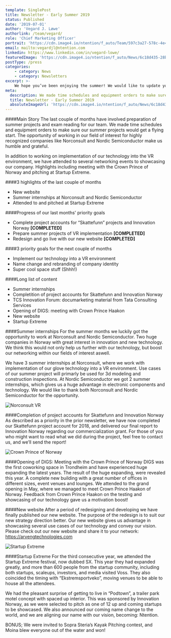 ```yaml
---
template: SinglePost
title: Newsletter - Early Summer 2019
status: Published
date: '2019-07-01'
author: 'Vegard J. Løwe'
authorlink: /team/vegard/
role: 'Chief Marketing Officer'
portrait: 'https://cdn.image4.io/ntention/f_auto/Team/597c3a27-578c-4e4b-aa78-035422728ca9.Jpeg'
email: mailto:vegardjl@ntention.com
linkedin: https://www.linkedin.com/in/vegard-lowe/
featuredImage: 'https://cdn.image4.io/ntention/f_auto/News/6c18d435-28b3-4ea4-a409-e7174f55b007.Jpeg'
postType: /press
categories:
    - category: News
    - category: Newsletters
excerpt: >-
    We hope you’ve been enjoying the summer! We would like to update you about our progress and activity the latest couple of months. Therefore we’ll take you through it in a short (~3 min read, bullet points) and a long (~10min read) version.
meta:
  description: We made time schedules and equipment orders to make sure our summer projects would get a flying start. The opportunity of working in our field of interest for highly recognized companies like Norconsult and Nordic Semiconductor make us humble and grateful.
  title: Newsletter - Early Summer 2019
  absoluteImageUrl: 'https://cdn.image4.io/ntention/f_auto/News/6c18d435-28b3-4ea4-a409-e7174f55b007.Jpeg'
---
```

####Main Story
The last couple of months have involved preparation of summer projects and exam reading for our team. We made time schedules and equipment orders to make sure our summer projects would get a flying start. The opportunity of working in our field of interest for highly recognized companies like Norconsult and Nordic Semiconductor make us humble and grateful.

In addition to working on implementation of our technology into the VR environment, we have attended to several networking events to showcasing our company. Highlights including meeting with the Crown Prince of Norway and pitching at Startup Extreme.

####3 highlights of the last couple of months
* New website
* Summer internships at Norconsult and Nordic Semiconductor
* Attended to and pitched at Startup Extreme

####Progress of our last months' priority goals
* Complete project accounts for “Skattefunn” projects and Innovation Norway **[COMPLETED]**
* Prepare summer projects of VR implementation **[COMPLETED]**
* Redesign and go live with our new website **[COMPLETED]**

####3 priority goals for the next couple of months
* Implement our technology into a VR environment
* Name change and rebranding of company identity
* Super cool space stuff (Shhh!)

####Long list of content
* Summer internships
* Completition of project accounts for Skattefunn and Innovation Norway
* TCS Innovation Forum: documarketing material from Tata Consulting Services
* Opening of DIGS: meeting with Crown Prince Haakon
* New website
* Startup Extreme

####Summer internships
For the summer months we luckily got the opportunity to work at Norconsult and Nordic Semiconductor. Two huge companies in Norway with great interest in innovation and new technology. We think this would not only help us further with our technology, but boost our networking within our fields of interest aswell.

We have 3 summer internships at Norconsult, where we work with implementation of our glove technology into a VR environment. Use cases of our summer project will primarly be used for 3d modeling and construction inspections. At Nordic Semiconductor we got 2 summer internships, which gives us a huge advantage in electronic components and technology. We would like to thank both Norconsult and Nordic Semiconductor for the opportunity.

![Norconsult VR](https://cdn.image4.io/ntention/f_auto/News/30c36f71-58c8-405f-b603-c5a0240d9e6c.Jpeg)

####Completion of project accounts for Skattefunn and Innovation Norway
As described as a priority in the prior newsletter, we have now completed our Skattefunn project account for 2018, and delivered our final report to Innovation Norway regarding our commercialization grant. For those of you who might want to read what we did during the project, feel free to contact us, and we’ll send the report!

![Crown Prince of Norway](https://cdn.image4.io/ntention/f_auto/News/4a829064-bb1d-4618-b2ac-7e64ff91ed7b.Jpeg)

####Opening of DIGS: Meeting with the Crown Prince of Norway
DIGS was the first coworking space in Trondheim and have experienced huge expanding the latest years. The result of the huge expanding, were revealed this year. A complete new building with a great number of offices in different sizes, event venues and lounges. We attended to the grand opening in May, where we managed to meet Crown Prince Haakon of Norway. Feedback from Crown Prince Haakon on the testing and showcasing of our technology gave us a motivation boost!

####New website
After a period of redesigning and developing we have finally published our new website. The purpose of the redesign is to suit our new strategy direction better. Our new website gives us advantage in showcasing several use cases of our technology and convey our vision. Please check out our new website and share it to your network: https://arvengtechnologies.com

![Startup Extreme](https://cdn.image4.io/ntention/f_auto/News/92900994-f688-4167-9a26-453f4854b1cf.Jpeg)

####Startup Extreme
For the third consecutive year, we attended the Startup Extreme festival, now dubbed SX. This year they had expanded greatly, and more than 600 people from the startup community, including both startups, scaleups, investors, and media visited Voss. They also coincided the timing with “Ekstremsportveko”, moving venues to be able to house all the attendees.

We had the pleasant surprise of getting to live in “Podtown”, a trailer park motel concept with spaced up interior. This was sponsored by Innovation Norway, as we were selected to pitch as one of 12 up and coming startups to be showcased. We also announced our coming name change to the world, and we are aligning our name with our vision, becoming: Ntention.

BONUS; We were invited to Sopra Steria’s Kayak Pitching contest, and Moina blew everyone out of the water and won!
